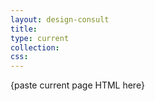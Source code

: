 ```yaml
---
layout: design-consult
title: 
type: current
collection: 
css: 
---
```

<!-- markdownlint-disable MD033 -->
{paste current page HTML here}
